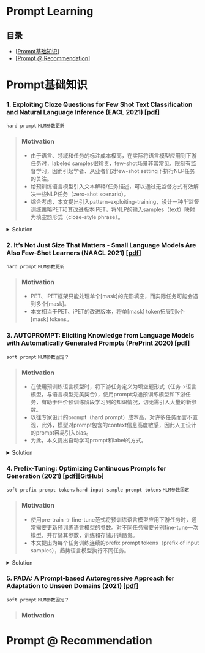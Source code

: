 # Prompt Learning

## 目录
- [[Prompt基础知识](#Prompt基础知识)]
- [[Prompt @ Recommendation](#Prompt-@-Recommendation)]



# Prompt基础知识

### 1. Exploiting Cloze Questions for Few Shot Text Classification and Natural Language Inference (EACL 2021) [[pdf](./Paper/Prompt/Exploiting_Clone/Exploiting%20Cloze%20Questions%20for%20Few%20Shot%20Text%20Classification%20and%20Natural%20Language%20Inference%20-%20EACL%202021.pdf)]

`hard prompt` `MLM参数更新`

> ### Motivation
> - 由于语言、领域和任务的标注成本极高，在实际将语言模型应用到下游任务时，labeled samples很珍贵，few-shot场景非常常见，限制有监督学习，因而引起学者、从业者们对few-shot setting下执行NLP任务的关注。
> - 给预训练语言模型引入文本解释/任务描述，可以通过无监督方式有效解决一些NLP任务（zero-shot scenario）。
> - 综合考虑，本文提出引入pattern-exploiting-training，设计一种半监督训练策略PET和其改进版本iPET，将NLP的输入samples（text）映射为填空题形式（cloze-style phrase）。

<details>
<summary>Solution</summary>

> ![Framework of PET](./Paper/Prompt/Exploiting_Clone/fig1.png)

</details>

### 2. It’s Not Just Size That Matters - Small Language Models Are Also Few-Shot Learners (NAACL 2021) [[pdf](./Paper/Prompt/Not_Just_Size/It%E2%80%99s%20Not%20Just%20Size%20That%20Matters%20-%20Small%20Language%20Models%20Are%20Also%20Few-Shot%20Learners%20-%20NAACL%202021.pdf)]

`hard prompt` `MLM参数更新`
    
> ### Motivation
> - PET、iPET框架只能处理单个[mask]的完形填空，而实际任务可能会遇到多个[mask]。
> - 本文相当于PET、iPET的改进版本，将单[mask] token拓展到k个[mask] tokens。

<!-- <details>
<summary>Solution</summary>

> ![Framework]()

</details> -->

### 3. AUTOPROMPT: Eliciting Knowledge from Language Models with Automatically Generated Prompts (PrePrint 2020) [[pdf](./Paper/Prompt/AutoPrompt/Autoprompt%20-%20Eliciting%20knowledge%20from%20language%20models%20with%20automatically%20generated%20prompts%20-%20preprint.pdf)]

`soft prompt` `MLM参数固定？`

> ### Motivation
> - 在使用预训练语言模型时，将下游任务定义为填空题形式（任务->语言模型，与语言模型完美契合），使用prompt沟通预训练模型和下游任务，有助于评价预训练阶段学习到的知识情况，切无需引入大量的新参数。
> - 以往专家设计的prompt（hard prompt）成本高，对许多任务而言不直观，此外，模型对prompt包含的context信息高度敏感，因此人工设计的prompt容易引入bias。
> - 为此，本文提出自动学习prompt和label的方式。

<details>
<summary>Solution</summary>

> ![Framework of AutoPrompt](./Paper/Prompt/AutoPrompt/fig1.png)

</details>

### 4. Prefix-Tuning: Optimizing Continuous Prompts for Generation (2021) [[pdf](./Paper/Prompt/Prefix/Prefix-Tuning%20-%20Optimizing%20Continuous%20Prompts%20for%20Generation.pdf)][[GitHub](https://github.com/XiangLi1999/PrefixTuning)]

`soft prefix prompt tokens` `hard input sample prompt tokens` `MLM参数固定`

> ### Motivation
> - 使用pre-train -> fine-tune范式将预训练语言模型应用下游任务时，通常需要更新预训练语言模型的参数。对不同任务需要分别fine-tune一次模型，并存储其参数，训练和存储开销昂贵。
> - 本文提出为每个任务训练连续的prefix prompt tokens（prefix of input samples），趋势语言模型执行不同任务。

<details>
<summary>Solution</summary>

> ![Framework of Prefix-Tuning](./Paper/Prompt/Prefix/fig1.png)

</details>

### 5. PADA: A Prompt-based Autoregressive Approach for Adaptation to Unseen Domains (2021) [[pdf](./Paper/Prompt/PADA/PADA%20-%20A%20Prompt-based%20Autoregressive%20Approach%20for%20Adaptation%20to%20Unseen%20Domains%20-%202021.pdf)]

`soft prompt` `MLM参数固定？`

> ### Motivation

# Prompt @ Recommendation
